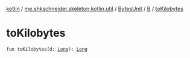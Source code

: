 [kotlin](../../../index.md) / [me.shkschneider.skeleton.kotlin.util](../../index.md) / [BytesUnit](../index.md) / [B](index.md) / [toKilobytes](./to-kilobytes.md)

# toKilobytes

`fun toKilobytes(d: `[`Long`](https://kotlinlang.org/api/latest/jvm/stdlib/kotlin/-long/index.html)`): `[`Long`](https://kotlinlang.org/api/latest/jvm/stdlib/kotlin/-long/index.html)